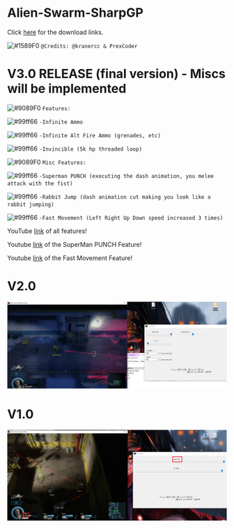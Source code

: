 # Alien-Swarm-SharpGP

Click [here](https://github.com/kranercc/Alien-Swarm-SharpGP/releases) for the download links.


![#1589F0](https://placehold.it/15/1589F0/000000?text=+) `@Credits: @kranercc & PrexCoder`

# V3.0 RELEASE (final version) - Miscs will be implemented
![#9089F0](https://placehold.it/15/9089F0/000000?text=+) `Features:`

![#99ff66](https://placehold.it/15/99ff66/000000?text=+) `-Infinite Ammo`

![#99ff66](https://placehold.it/15/99ff66/000000?text=+) `-Infinite Alt Fire Ammo (grenades, etc)`


![#99ff66](https://placehold.it/15/99ff66/000000?text=+) `-Invincible (5k hp threaded loop)`


![#9089F0](https://placehold.it/15/9089F0/000000?text=+) `Misc Features:`

![#99ff66](https://placehold.it/15/99ff66/000000?text=+) `-Superman PUNCH (executing the dash animation, you melee attack with the fist)`

![#99ff66](https://placehold.it/15/99ff66/000000?text=+) `-Rabbit Jump (dash animation cut making you look like a rabbit jumping)`

![#99ff66](https://placehold.it/15/99ff66/000000?text=+) `-Fast Movement (Left Right Up Down speed increased 3 times)`


YouTube [link](https://www.youtube.com/watch?v=jb5zUBGb7_k) of all features!

Youtube [link](https://www.youtube.com/watch?v=bUzMBxP6WPU) of the SuperMan PUNCH Feature!

Youtube [link](https://www.youtube.com/watch?v=GF_itOQnQM0) of the Fast Movement Feature!

# V2.0
![PICSP2](https://raw.githubusercontent.com/kranercc/Alien-Swarm-SharpGP/master/pictures/v2.png)

# V1.0
![PICSP](https://raw.githubusercontent.com/kranercc/Alien-Swarm-SharpGP/master/pictures/v1.png)

